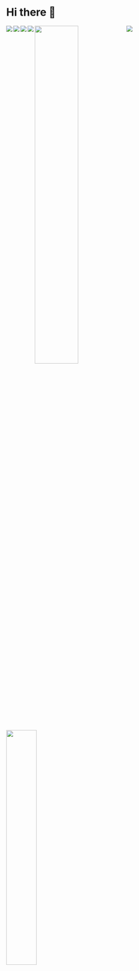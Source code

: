 # Hi there 👋
<img align="left" src="https://img.shields.io/badge/node.js-6DA55F?style=for-the-badge&logo=node.js&logoColor=white"/>

<img align="left" src="https://img.shields.io/badge/javascript-%23323330.svg?style=for-the-badge&logo=javascript&logoColor=%23F7DF1E"/>


<img align="left" src="https://img.shields.io/badge/react-%2320232a.svg?style=for-the-badge&logo=react&logoColor=%2361DAFB"/>

<img align="left" src="https://img.shields.io/badge/react_native-%2320232a.svg?style=for-the-badge&logo=react&logoColor=%2361DAFB"/>


<img  src="https://img.shields.io/badge/MongoDB-%234ea94b.svg?style=for-the-badge&logo=mysql&logoColor=black"/>

<img align="left" width="48%" style="max-width: 100%;"  src="https://github-readme-stats.vercel.app/api?username=elioteloi&show_icons=true&theme=tokyonight"/>  

<img align="left" width="40%" style="max-width: 100%;" style="max-width: 100%;" src="https://github-readme-stats.vercel.app/api/top-langs/?username=anuraghazra&layout=compact&theme=tokyonight&exclude_repo=elioteloi,anuraghazra.github.io"/>
    
<!--
**elioteloi/elioteloi** is a ✨ _special_ ✨ repository because its `README.md` (this file) appears on your GitHub profile.

Here are some ideas to get you started:

- 🔭 I’m currently working on ...
- 🌱 I’m currently learning ...
- 👯 I’m looking to collaborate on ...
- 🤔 I’m looking for help with ...
- 💬 Ask me about ...
- 📫 How to reach me: ...
- 😄 Pronouns: ...
- ⚡ Fun fact: ...
-->
